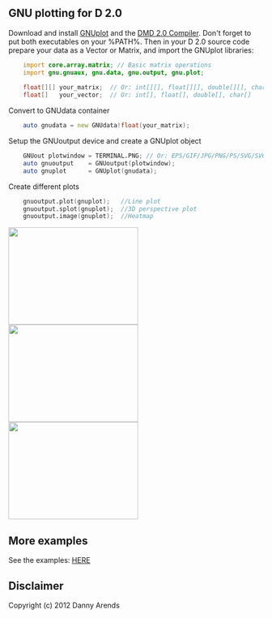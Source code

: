 GNU plotting for D 2.0
----------------------
Download and install [GNUplot](http://www.gnuplot.info/download.html) and the 
[DMD 2.0 Compiler](http://www.digitalmars.com/d/download.html). Don't forget 
to put both executables on your %PATH%. Then in your D 2.0 source code prepare 
your data as a Vector or Matrix, and import the GNUplot libraries:

```D
    import core.array.matrix; // Basic matrix operations
    import gnu.gnuaux, gnu.data, gnu.output, gnu.plot;
    
    float[][] your_matrix;  // Or: int[][], float[][], double[][], char[][]
    float[]   your_vector;  // Or: int[], float[], double[], char[]
```

Convert to GNUdata container

```D
    auto gnudata = new GNUdata!float(your_matrix);
```

Setup the GNUoutput device and create a GNUplot object

```D
    GNUout plotwindow = TERMINAL.PNG; // Or: EPS/GIF/JPG/PNG/PS/SVG/SVGI
    auto gnuoutput    = GNUoutput(plotwindow);
    auto gnuplot      = GNUplot(gnudata);
```
 
Create different plots

```D
    gnuoutput.plot(gnuplot);   //Line plot
    gnuoutput.splot(gnuplot);  //3D perspective plot
    gnuoutput.image(gnuplot);  //Heatmap
```

<img src="https://github.com/DannyArends/DGNUplot/raw/master/examples/data/img/ex_m_qtl_2.png" width="256px" height="192px"/>
<img src="https://github.com/DannyArends/DGNUplot/raw/master/examples/data/img/ex_heatmap_2.png" width="256px" height="192px"/>
<img src="https://github.com/DannyArends/DGNUplot/raw/master/examples/data/img/ex_m_qtl_1.png" width="256px" height="192px"/>

More examples
-------------

See the examples: [HERE](https://github.com/DannyArends/DGNUplot/tree/master/examples#examples-gnuplot-for-d)

Disclaimer
----------
Copyright (c) 2012 Danny Arends
